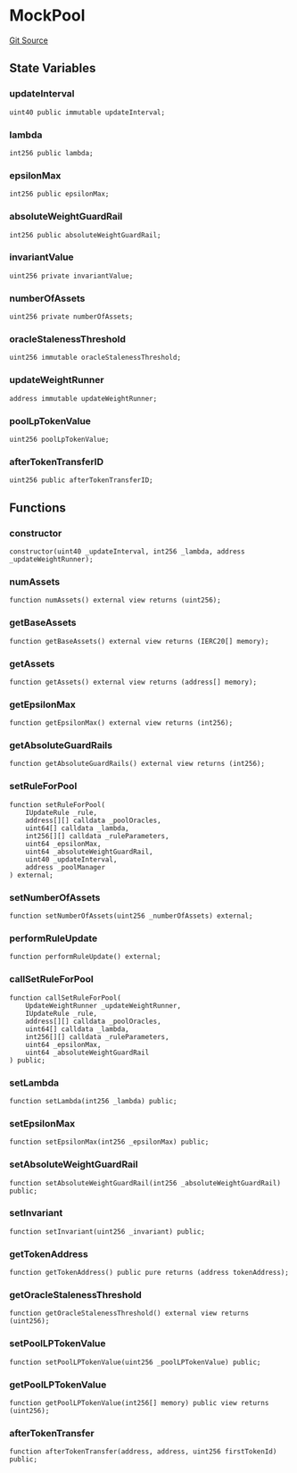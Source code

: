 # MockPool
[Git Source](https://github.com/QuantAMMProtocol/QuantAMM-V1/blob/3cfe58cf30c64b95a2607d2672fb541c48d807e0/contracts/mock/MockPool.sol)


## State Variables
### updateInterval

```solidity
uint40 public immutable updateInterval;
```


### lambda

```solidity
int256 public lambda;
```


### epsilonMax

```solidity
int256 public epsilonMax;
```


### absoluteWeightGuardRail

```solidity
int256 public absoluteWeightGuardRail;
```


### invariantValue

```solidity
uint256 private invariantValue;
```


### numberOfAssets

```solidity
uint256 private numberOfAssets;
```


### oracleStalenessThreshold

```solidity
uint256 immutable oracleStalenessThreshold;
```


### updateWeightRunner

```solidity
address immutable updateWeightRunner;
```


### poolLpTokenValue

```solidity
uint256 poolLpTokenValue;
```


### afterTokenTransferID

```solidity
uint256 public afterTokenTransferID;
```


## Functions
### constructor


```solidity
constructor(uint40 _updateInterval, int256 _lambda, address _updateWeightRunner);
```

### numAssets


```solidity
function numAssets() external view returns (uint256);
```

### getBaseAssets


```solidity
function getBaseAssets() external view returns (IERC20[] memory);
```

### getAssets


```solidity
function getAssets() external view returns (address[] memory);
```

### getEpsilonMax


```solidity
function getEpsilonMax() external view returns (int256);
```

### getAbsoluteGuardRails


```solidity
function getAbsoluteGuardRails() external view returns (int256);
```

### setRuleForPool


```solidity
function setRuleForPool(
    IUpdateRule _rule,
    address[][] calldata _poolOracles,
    uint64[] calldata _lambda,
    int256[][] calldata _ruleParameters,
    uint64 _epsilonMax,
    uint64 _absoluteWeightGuardRail,
    uint40 _updateInterval,
    address _poolManager
) external;
```

### setNumberOfAssets


```solidity
function setNumberOfAssets(uint256 _numberOfAssets) external;
```

### performRuleUpdate


```solidity
function performRuleUpdate() external;
```

### callSetRuleForPool


```solidity
function callSetRuleForPool(
    UpdateWeightRunner _updateWeightRunner,
    IUpdateRule _rule,
    address[][] calldata _poolOracles,
    uint64[] calldata _lambda,
    int256[][] calldata _ruleParameters,
    uint64 _epsilonMax,
    uint64 _absoluteWeightGuardRail
) public;
```

### setLambda


```solidity
function setLambda(int256 _lambda) public;
```

### setEpsilonMax


```solidity
function setEpsilonMax(int256 _epsilonMax) public;
```

### setAbsoluteWeightGuardRail


```solidity
function setAbsoluteWeightGuardRail(int256 _absoluteWeightGuardRail) public;
```

### setInvariant


```solidity
function setInvariant(uint256 _invariant) public;
```

### getTokenAddress


```solidity
function getTokenAddress() public pure returns (address tokenAddress);
```

### getOracleStalenessThreshold


```solidity
function getOracleStalenessThreshold() external view returns (uint256);
```

### setPoolLPTokenValue


```solidity
function setPoolLPTokenValue(uint256 _poolLPTokenValue) public;
```

### getPoolLPTokenValue


```solidity
function getPoolLPTokenValue(int256[] memory) public view returns (uint256);
```

### afterTokenTransfer


```solidity
function afterTokenTransfer(address, address, uint256 firstTokenId) public;
```

